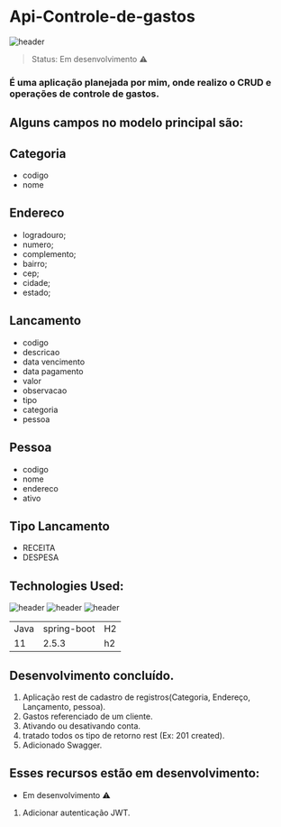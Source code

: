 # Api-Controle-de-gastos

![header]([https://user-images.githubusercontent.com/90796699/229205799-b4f7abac-885c-4cb2-9c24-67aae1f2b452.png](https://github.com/JoaoEduardoFM/Api-Rest-Spring-Boot/assets/90796699/46f06260-422d-4d60-a6f8-dac527c73b3b))

> Status: Em desenvolvimento ⚠️

### É uma aplicação planejada por mim, onde realizo o CRUD e operações de controle de gastos.

## Alguns campos no modelo principal são:

## Categoria
+ codigo 
+ nome

## Endereco
+ logradouro;
+ numero;
+ complemento;
+ bairro;
+ cep;
+ cidade;
+ estado;

## Lancamento
+ codigo
+ descricao
+ data vencimento
+ data pagamento
+ valor
+ observacao
+ tipo
+ categoria
+ pessoa

## Pessoa
+ codigo
+ nome
+ endereco
+ ativo

## Tipo Lancamento
+ RECEITA
+ DESPESA

## Technologies Used:
![header](https://user-images.githubusercontent.com/90796699/228732700-385f1245-70e2-4afa-8fcb-3838c43cc3d1.png)
![header](https://user-images.githubusercontent.com/90796699/228732963-6bafac5b-bb12-4e8d-b72a-47b3798f7bc3.png)
![header](https://user-images.githubusercontent.com/90796699/229381110-73a2592a-5e58-4948-ae38-a179cc119e10.png)
<table>
  <tr>
    <td>Java</td>
    <td>spring-boot</td>
    <td>H2</td>
  </tr>
  <tr>
    <td>11</td>
    <td>2.5.3</td>
    <td>h2</td>
  </tr>
</table>

## Desenvolvimento concluído.

1) Aplicação rest de cadastro de registros(Categoria, Endereço, Lançamento, pessoa).
2) Gastos referenciado de um cliente.
3) Ativando ou desativando conta.
4) tratado todos os tipo de retorno rest (Ex: 201 created).
5) Adicionado Swagger.

## Esses recursos estão em desenvolvimento:

- Em desenvolvimento ⚠️
1) Adicionar autenticação JWT.

